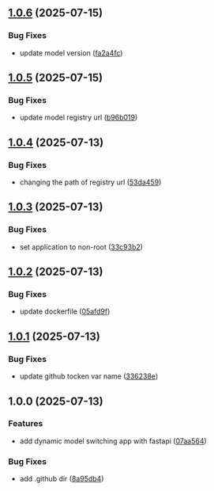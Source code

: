 ## [1.0.6](https://github.com/nishaero/dynamic-llm-serving/compare/v1.0.5...v1.0.6) (2025-07-15)

### Bug Fixes

* update model version ([fa2a4fc](https://github.com/nishaero/dynamic-llm-serving/commit/fa2a4fc0c2036419e49e83d54b8d9675304b6441))

## [1.0.5](https://github.com/nishaero/dynamic-llm-serving/compare/v1.0.4...v1.0.5) (2025-07-15)

### Bug Fixes

* update model registry url ([b96b019](https://github.com/nishaero/dynamic-llm-serving/commit/b96b01945ce199d0a2980b384db2227e7cc3afd3))

## [1.0.4](https://github.com/nishaero/dynamic-llm-serving/compare/v1.0.3...v1.0.4) (2025-07-13)

### Bug Fixes

* changing the path of registry url ([53da459](https://github.com/nishaero/dynamic-llm-serving/commit/53da45948f32693d8827289aa65db1fa40ae19fc))

## [1.0.3](https://github.com/nishaero/dynamic-llm-serving/compare/v1.0.2...v1.0.3) (2025-07-13)

### Bug Fixes

* set application to non-root ([33c93b2](https://github.com/nishaero/dynamic-llm-serving/commit/33c93b2ba0b86c8446d4b9b94cec3b814caed14a))

## [1.0.2](https://github.com/nishaero/dynamic-llm-serving/compare/v1.0.1...v1.0.2) (2025-07-13)

### Bug Fixes

* update dockerfile ([05afd9f](https://github.com/nishaero/dynamic-llm-serving/commit/05afd9f237e555060b54e9a73ca3d30f5fd94a25))

## [1.0.1](https://github.com/nishaero/dynamic-llm-serving/compare/v1.0.0...v1.0.1) (2025-07-13)

### Bug Fixes

* update github tocken var name ([336238e](https://github.com/nishaero/dynamic-llm-serving/commit/336238e873167384977666b613ef4f7a44107c0f))

## 1.0.0 (2025-07-13)

### Features

* add dynamic model switching app with fastapi ([07aa564](https://github.com/nishaero/dynamic-llm-serving/commit/07aa5647106143a1b7b0d01fc006a6284a1804c6))

### Bug Fixes

* add .github dir ([8a95db4](https://github.com/nishaero/dynamic-llm-serving/commit/8a95db41b948864357a7c5a55872a3bee70e8331))
